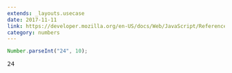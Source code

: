 ```yaml
---
extends: _layouts.usecase
date: 2017-11-11
link: https://developer.mozilla.org/en-US/docs/Web/JavaScript/Reference/Global_Objects/Number/parseInt
category: numbers
---
```



```javascript
Number.parseInt("24", 10);
```
<pre class="output">24</pre>
